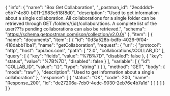 {
  "info": {
    "name": "Box Get Collaboration",
    "_postman_id": "2ecdddc1-c5b7-4e80-b011-2983e518f8d0",
    "description": "Used to get information about a single collaboration. All collaborations for a single folder can be retrieved through GET /folders/{id}/collaborations. A complete list of the user???s pending collaborations can also be retrieved.",
    "schema": "https://schema.getpostman.com/json/collection/v2.0.0/"
  },
  "item": [
    {
      "name": "documents",
      "item": [
        {
          "id": "0d3a528b-bdfb-4026-9f04-418dabb11ba1",
          "name": "getCollaboration",
          "request": {
            "url": {
              "protocol": "http",
              "host": "api.box.com",
              "path": [
                "2.0",
                "collaborations/:COLLAB_ID"
              ],
              "query": [
                {
                  "key": "fields",
                  "value": "%7B%7D",
                  "disabled": false
                },
                {
                  "key": "status",
                  "value": "%7B%7D",
                  "disabled": false
                }
              ],
              "variable": [
                {
                  "id": "COLLAB_ID",
                  "value": "{}",
                  "type": "string"
                }
              ]
            },
            "method": "GET",
            "body": {
              "mode": "raw"
            },
            "description": "Used to get information about a single collaboration"
          },
          "response": [
            {
              "status": "OK",
              "code": 200,
              "name": "Response_200",
              "id": "de27206a-7cb0-4edc-9030-2eb76e4b7a1d"
            }
          ]
        }
      ]
    }
  ]
}